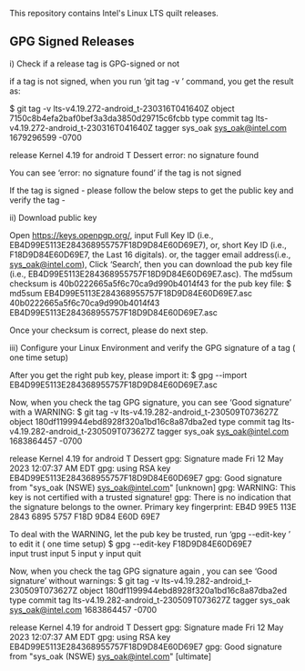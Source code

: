 This repository contains Intel's Linux LTS quilt releases. 

GPG Signed Releases
-------------------

i) Check if a release tag is GPG-signed or not

if a tag is not signed, when you run ‘git tag -v <tag>’ command, you get the result as:

$ git tag -v lts-v4.19.272-android_t-230316T041640Z
object 7150c8b4efa2baf0bef3a3da3850d29715c6fcbb
type commit
tag lts-v4.19.272-android_t-230316T041640Z
tagger sys_oak sys_oak@intel.com 1679296599 -0700

release Kernel 4.19 for android T Dessert
error: no signature found

You can see ‘error: no signature found’ if the tag is not signed

If the tag is signed - please follow the below steps to get the public key and verify the tag -

ii) Download public key

Open https://keys.openpgp.org/, input Full Key ID (i.e., EB4D99E5113E284368955757F18D9D84E60D69E7), or,
short Key ID (i.e., F18D9D84E60D69E7, the Last 16 digitals). or, the tagger email address(i.e., sys_oak@intel.com), 
Click ‘Search’, then you can download the pub key file (i.e., EB4D99E5113E284368955757F18D9D84E60D69E7.asc).
The md5sum checksum is 40b0222665a5f6c70ca9d990b4014f43 for the pub key file:
$ md5sum EB4D99E5113E284368955757F18D9D84E60D69E7.asc 
40b0222665a5f6c70ca9d990b4014f43  EB4D99E5113E284368955757F18D9D84E60D69E7.asc

Once your checksum is correct, please do next step.

iii) Configure your Linux Environment and verify the GPG signature of a tag ( one time setup) 

After you get the right pub key, please import it:
$ gpg --import EB4D99E5113E284368955757F18D9D84E60D69E7.asc

Now, when you check the tag GPG signature, you can see ‘Good signature’ with a WARNING:
$ git tag -v lts-v4.19.282-android_t-230509T073627Z
object 180df1199944ebd8928f320a1bd16c8a87dba2ed
type commit
tag lts-v4.19.282-android_t-230509T073627Z
tagger sys_oak sys_oak@intel.com 1683864457 -0700

release Kernel 4.19 for android T Dessert
gpg: Signature made Fri 12 May 2023 12:07:37 AM EDT
gpg:                using RSA key EB4D99E5113E284368955757F18D9D84E60D69E7
gpg: Good signature from "sys_oak (NSWE) sys_oak@intel.com" [unknown]
gpg: WARNING: This key is not certified with a trusted signature!
gpg:          There is no indication that the signature belongs to the owner.
Primary key fingerprint: EB4D 99E5 113E 2843 6895  5757 F18D 9D84 E60D 69E7

To deal with the WARNING, let the pub key be trusted, run ‘gpg --edit-key <key>’ to edit it ( one time setup)
$ gpg --edit-key F18D9D84E60D69E7  
input trust
input 5
input y
input quit

Now, when you check the tag GPG signature again , you can see ‘Good signature’ without warnings: 
$ git tag -v lts-v4.19.282-android_t-230509T073627Z
object 180df1199944ebd8928f320a1bd16c8a87dba2ed
type commit
tag lts-v4.19.282-android_t-230509T073627Z
tagger sys_oak sys_oak@intel.com 1683864457 -0700

release Kernel 4.19 for android T Dessert
gpg: Signature made Fri 12 May 2023 12:07:37 AM EDT
gpg:                using RSA key EB4D99E5113E284368955757F18D9D84E60D69E7
gpg: Good signature from "sys_oak (NSWE) sys_oak@intel.com" [ultimate]
